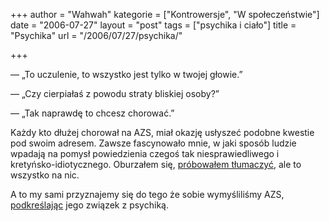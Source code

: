 +++
author = "Wahwah"
kategorie = ["Kontrowersje", "W społeczeństwie"]
date = "2006-07-27"
layout = "post"
tags = ["psychika i ciało"]
title = "Psychika"
url = "/2006/07/27/psychika/"

+++

— „To uczulenie, to wszystko jest tylko w twojej głowie.”
  
— „Czy cierpiałaś z powodu straty bliskiej osoby?”
  
— „Tak naprawdę to chcesz chorować.”

Każdy kto dłużej chorował na AZS, miał okazję usłyszeć podobne kwestie pod swoim adresem. Zawsze fascynowało mnie, w jaki sposób ludzie wpadają na pomysł powiedzienia czegoś tak niesprawiedliwego i kretyńsko-idiotycznego. Oburzałem się, [próbowałem tłumaczyć][1], ale to wszystko na nic.

A to my sami przyznajemy się do tego że sobie wymyśliliśmy AZS, [podkreślając][2] jego związek z psychiką.

 [1]: http://www.atopowe-zapalenie.pl/forum/viewtopic.php?t=1407
 [2]: http://www.atopowe-zapalenie.pl/forum/viewtopic.php?t=203
